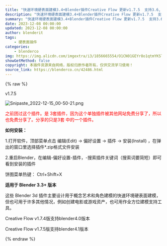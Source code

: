 ```yaml
---
title: "快速环境硬表面建模3.4+Blender插件Creative Flow 更新v1.7.5  支持3.6, 4.0 Creative Bundle v1.1.0  blender布的"
description: "快速环境硬表面建模3.4+Blender插件Creative Flow 更新v1.7.5  支持3.6, 4.0 Creative Bundle v1.1.0  blender布的"
summary: "快速环境硬表面建模3.4+Blender插件Creative Flow 更新v1.7.5  支持3.6, 4.0 Creative Bundle v1.1.0  blender布的"
date: 2023-12-08 00:00:00
updated: 2023-12-08 00:00:00
author: blenderit
tags: 
    - 硬表面插件
categories:
    - blenderco
img: https://img.alicdn.com/imgextra/i3/1856665554/O1CN01GEYr8o1qtmYKSljwy_!!1856665554.png
showGetMethod: false
copyright: 本插件资源来自网络，版权归原作者所有，仅供交流学习使用！
source_link: https://blenderco.cn/42486.html
---
```


{% raw %}
<div class="article-tips"><div><i class="icon icon-smile"></i> v1.7.5</div></div><p><img class="aligncenter" src="https://img.alicdn.com/imgextra/i3/1856665554/O1CN01GEYr8o1qtmYKSljwy_!!1856665554.png" alt="Snipaste_2022-12-15_00-50-21.png"></p><p><span style="color: #ff0000;">之前团过这个插件。是 3套插件，因为这个单独插件被其他网站免费分享了，所以也免费分享了。分享的只是3套 中的一个插件。</span></p><p><strong>如何安装：</strong></p><p>1.打开软件，顶部菜单点击 编辑(Edit) → 偏好设置 → 插件 → 安装(Install) ，在弹出的窗口里选择插件*.zip格式文件安装</p><p>2.重启Blender，在编辑-偏好设置-插件，-搜索插件关键词（搜索词要简短）即可看到安装的插件</p><p>饼图菜单热键： Ctrl+Shift+X</p><p><strong>适用于 Blender 3.3+ 版本</strong></p><p>这些 Blender 3d 插件主要设计用于概念艺术和角色建模的快速环境硬表面建模，但也可用于许多其他情况，例如创建电影或游戏资产，也可用作全方位建模支持工具。</p><p>Creative Flow v1.7.4版支持blender4.0版本</p><p>Creative Flow v1.7.5版支持blender4.1版本</p>
<div style="display: none">blenderco</div>
{% endraw %}